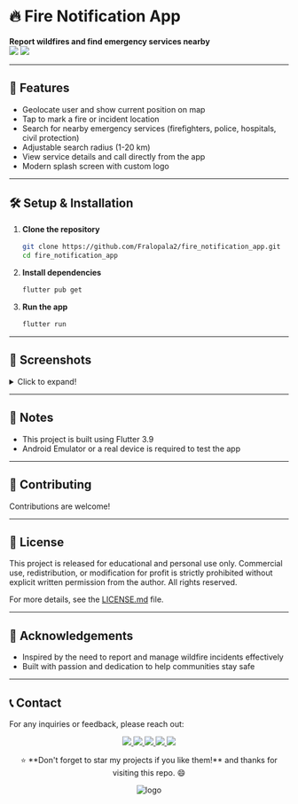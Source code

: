 <div align="center>
  <img src="assets/images/logo.png" alt="Fire Notification App Logo" width="120" />
  <h1>🔥 Fire Notification App</h1>
  <p>
    <b>Report wildfires and find emergency services nearby</b><br>
    <img src="https://img.shields.io/badge/Flutter-3.9-blue?logo=flutter" />
    <img src="https://img.shields.io/badge/Platform-Android%20%7C%20iOS-green?logo=android" />
  </p>
</div>

---

## 🚀 Features

- Geolocate user and show current position on map
- Tap to mark a fire or incident location
- Search for nearby emergency services (firefighters, police, hospitals, civil protection)
- Adjustable search radius (1-20 km)
- View service details and call directly from the app
- Modern splash screen with custom logo

---

## 🛠️ Setup & Installation

1. **Clone the repository**
   ```sh
   git clone https://github.com/Fralopala2/fire_notification_app.git
   cd fire_notification_app
   ```
2. **Install dependencies**
   ```sh
   flutter pub get
   ```
3. **Run the app**
   ```sh
   flutter run
   ```

---

## 📱 Screenshots

<details>
  <summary>Click to expand!</summary>
  
  ### Splash Screen
  ![Splash Screen](assets/screenshots/splash.png)
  
  ### Home Screen
  ![Home Screen](assets/screenshots/home.png)
  
  ### Map Screen
  ![Map Screen](assets/screenshots/map.png)
  
  ### Service Details
  ![Service Details](assets/screenshots/details.png)
</details>

---

## 📝 Notes

- This project is built using Flutter 3.9
- Android Emulator or a real device is required to test the app

---

## 🤝 Contributing

Contributions are welcome!

---

## 📄 License

This project is released for educational and personal use only. Commercial use, redistribution, or modification for profit is strictly prohibited without explicit written permission from the author. All rights reserved.

For more details, see the [LICENSE.md](LICENSE.md) file.

---

## 🔗 Acknowledgements

- Inspired by the need to report and manage wildfire incidents effectively
- Built with passion and dedication to help communities stay safe

---

## 📞 Contact

For any inquiries or feedback, please reach out:

<div align="center" dir="auto">
  <p dir="auto">
    <a href="https://www.linkedin.com/in/fmlalinked/" rel="nofollow">
      <img src="https://custom-icon-badges.demolab.com/badge/LinkedIn-0A66C2?logo=linkedin-white&logoColor=fff">
    </a>
    <a href="mailto:pacoaldev@gmail.com" rel="nofollow">
      <img src="https://img.shields.io/badge/Gmail-D14836?logo=gmail&logoColor=white">
    </a>
    <a href="https://github.com/Fralopala2/mi-portfolio" rel="nofollow">
      <img src="https://img.shields.io/website-up-down-green-red/http/shields.io.svg">
    </a>
    <a href="https://discord.com/users/Melburnia#6832" rel="nofollow">
      <img src="https://img.shields.io/badge/Discord-%235865F2.svg?&logo=discord&logoColor=white">
    </a>
    <a href="https://www.instagram.com/pac0l0pez/" rel="nofollow">
      <img src="https://img.shields.io/badge/Instagram-%23E4405F.svg?logo=Instagram&logoColor=white">
    </a>
  </p>
</div>  

<p align="center">
⭐ **Don't forget to star my projects if you like them!** and thanks for visiting this repo. 😄
</p>

<p align="center">
<img src="https://github.com/user-attachments/assets/a8851d3c-6fc1-4a68-a0e4-256b0bc7adc9" alt="logo">
</p>